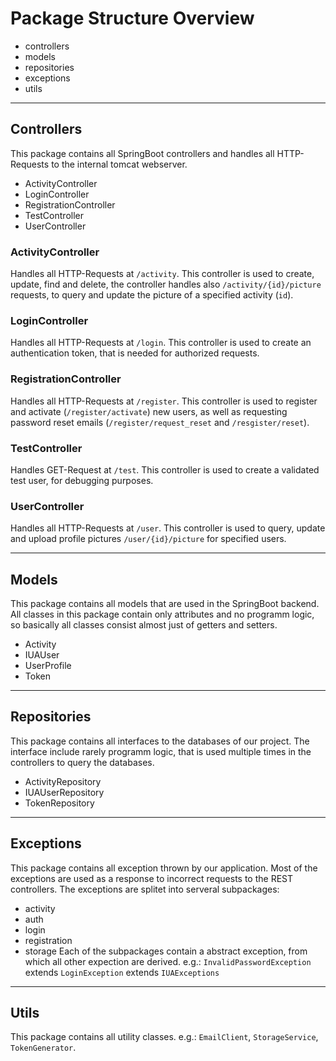 <title>Backend - Architecture and Design</title>

# Package Structure Overview
* controllers
* models
* repositories
* exceptions
* utils


***


## Controllers
This package contains all SpringBoot controllers and handles all HTTP-Requests to the internal tomcat webserver.
* ActivityController
* LoginController
* RegistrationController
* TestController
* UserController

### ActivityController
Handles all HTTP-Requests at `/activity`. This controller is used to create, update, find and delete, the controller handles also `/activity/{id}/picture` requests, to query and update the picture of a specified activity (`id`).
### LoginController
Handles all HTTP-Requests at `/login`. This controller is used to create an authentication token, that is needed for authorized requests.
### RegistrationController
Handles all HTTP-Requests at `/register`. This controller is used to register and activate (`/register/activate`) new users, as well as requesting password reset emails (`/register/request_reset` and `/resgister/reset`).
### TestController
Handles GET-Request at `/test`. This controller is used to create a validated test user, for debugging purposes.
### UserController
Handles all HTTP-Requests at `/user`. This controller is used to query, update and upload profile pictures `/user/{id}/picture` for specified users.

***

## Models
This package contains all models that are used in the SpringBoot backend. All classes in this package contain only attributes and no programm logic, so basically all classes consist almost just of getters and setters.
* Activity
* IUAUser
* UserProfile
* Token

***

## Repositories
This package contains all interfaces to the databases of our project. The interface include rarely programm logic, that is used multiple times in the controllers to query the databases.
* ActivityRepository
* IUAUserRepository
* TokenRepository

***

## Exceptions
This package contains all exception thrown by our application. Most of the exceptions are used as a response to incorrect requests to the REST controllers. The exceptions are splitet into serveral subpackages:
* activity
* auth
* login
* registration
* storage
Each of the subpackages contain a abstract exception, from which all other expection are derived. e.g.: `InvalidPasswordException` extends `LoginException` extends `IUAExceptions`

***

## Utils
This package contains all utility classes. e.g.: `EmailClient`, `StorageService`, `TokenGenerator`.
